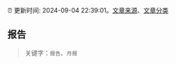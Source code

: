 :alarm_clock: 更新时间: 2024-09-04 22:39:01。[文章来源](/README.md)、[文章分类](/TAGS.md)

## 报告


> 关键字：`报告`、`月报`



